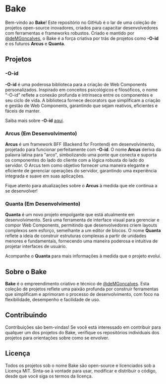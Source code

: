 # Bake

Bem-vindo ao **Bake**! Este repositório no GitHub é o lar de uma coleção de projetos open-source inovadores, criados para capacitar desenvolvedores com ferramentas e frameworks robustos. Criado e mantido por [@deMGoncalves](https://github.com/deMGoncalves), o Bake é a força criativa por trás de projetos como **-O-id** e os futuros **Arcus** e **Quanta**.

## Projetos

### -O-id

**-O-id** é uma poderosa biblioteca para a criação de Web Components personalizados. Inspirado em conceitos psicológicos e filosóficos, o nome "-O-id" reflete a conexão profunda e intrínseca entre os componentes e seu ciclo de vida. A biblioteca fornece decorators que simplificam a criação e gestão de Web Components, garantindo que sejam reativos, eficientes e fáceis de manter.

Saiba mais sobre **-O-id** [aqui](https://github.com/deMGoncalves/-O-id).

### Arcus (Em Desenvolvimento)

**Arcus** é um framework BFF (Backend for Frontend) em desenvolvimento, projetado para funcionar perfeitamente com **-O-id**. O nome **Arcus** deriva da palavra latina para "arco", simbolizando uma ponte que conecta e suporta os componentes do lado do cliente com a lógica robusta do lado do servidor. O Arcus tem como objetivo fornecer uma maneira elegante e eficiente de gerenciar operações do servidor, garantindo uma experiência integrada e suave em suas aplicações.

Fique atento para atualizações sobre o **Arcus** à medida que ele continua a se desenvolver!

### Quanta (Em Desenvolvimento)

**Quanta** é um novo projeto empolgante que está atualmente em desenvolvimento. Será uma ferramenta de interface visual para gerenciar e compor Web Components, permitindo que desenvolvedores criem layouts complexos sem esforço, semelhante a um editor de blocos. O nome **Quanta** reflete a ideia de construir estruturas complexas a partir de unidades menores e fundamentais, fornecendo uma maneira poderosa e intuitiva de projetar interfaces de usuário.

Acompanhe o **Quanta** para mais informações à medida que o projeto evolui.

## Sobre o Bake

**Bake** é o empreendimento criativo e técnico de [@deMGoncalves](https://github.com/deMGoncalves). Esta coleção de projetos reflete uma paixão profunda por construir ferramentas que simplificam e aprimoram o processo de desenvolvimento, com foco na flexibilidade, desempenho e facilidade de uso.

## Contribuindo

Contribuições são bem-vindas! Se você está interessado em contribuir para qualquer um dos projetos do Bake, verifique os repositórios individuais dos projetos para orientações sobre como se envolver.

## Licença

Todos os projetos sob o nome Bake são open-source e licenciados sob a Licença MIT. Sinta-se à vontade para usar, modificar e distribuir o código, desde que você siga os termos da licença.
